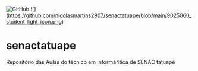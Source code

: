 ![GitHub](https://img.shields.io/github/license/nicolasmartins2907/senactatuape)
![] (https://github.com/nicolasmartins2907/senactatuape/blob/main/9025060_student_light_icon.png)
# senactatuape
Repositório das Aulas do técnico em informá4tica de SENAC tatuapé
